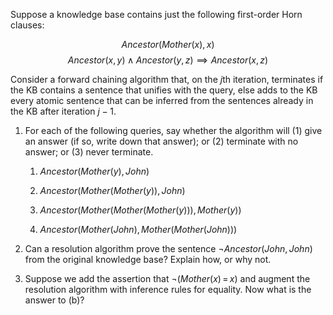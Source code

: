 

Suppose a knowledge base contains just the following first-order Horn
clauses:<br>

$$
Ancestor(Mother(x),x)
$$
$$
Ancestor(x,y) \land Ancestor(y,z) \implies Ancestor(x,z)
$$

Consider a forward chaining algorithm that, on the $j$th iteration,
terminates if the KB contains a sentence that unifies with the query,
else adds to the KB every atomic sentence that can be inferred from the
sentences already in the KB after iteration $j-1$.<br>

1.  For each of the following queries, say whether the algorithm
    will (1) give an answer (if so, write down that answer); or (2)
    terminate with no answer; or (3) never terminate.<br>

    1.  $Ancestor(Mother(y),John)$<br>

    2.  $Ancestor(Mother(Mother(y)),John)$<br>

    3.  $Ancestor(Mother(Mother(Mother(y))),Mother(y))$<br>

    4.  $Ancestor(Mother(John),Mother(Mother(John)))$<br>

2.  Can a resolution algorithm prove the sentence
    $\lnot Ancestor(John,John)$ from the original knowledge base?
    Explain how, or why not.<br>

3.  Suppose we add the assertion that $\lnot(Mother(x){{\,=\,}}x)$ and
    augment the resolution algorithm with inference rules for equality.
    Now what is the answer to (b)?<br>
